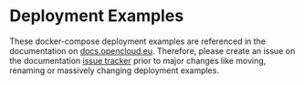 # Deployment Examples

These docker-compose deployment examples are referenced in the documentation on [docs.opencloud.eu](https://docs.opencloud.eu/opencloud/next/). Therefore, please create an issue on the documentation [issue tracker](https://github.com/opencloud-eu/docs/issues) prior to major changes like moving, renaming or massively changing deployment examples.
